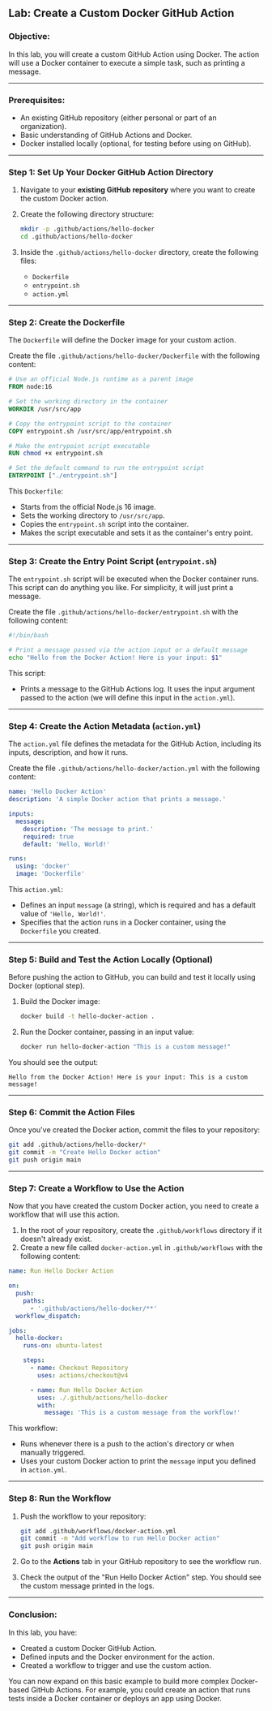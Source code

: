 ## Lab: Create a Custom Docker GitHub Action

### **Objective:**

In this lab, you will create a custom GitHub Action using Docker. The action will use a Docker container to execute a simple task, such as printing a message.

---

### **Prerequisites:**

- An existing GitHub repository (either personal or part of an organization).
- Basic understanding of GitHub Actions and Docker.
- Docker installed locally (optional, for testing before using on GitHub).

---

### **Step 1: Set Up Your Docker GitHub Action Directory**

1. Navigate to your **existing GitHub repository** where you want to create the custom Docker action.
2. Create the following directory structure:

   ```bash
   mkdir -p .github/actions/hello-docker
   cd .github/actions/hello-docker
   ```

3. Inside the `.github/actions/hello-docker` directory, create the following files:
   - `Dockerfile`
   - `entrypoint.sh`
   - `action.yml`

---

### **Step 2: Create the Dockerfile**

The `Dockerfile` will define the Docker image for your custom action.

Create the file `.github/actions/hello-docker/Dockerfile` with the following content:

```Dockerfile
# Use an official Node.js runtime as a parent image
FROM node:16

# Set the working directory in the container
WORKDIR /usr/src/app

# Copy the entrypoint script to the container
COPY entrypoint.sh /usr/src/app/entrypoint.sh

# Make the entrypoint script executable
RUN chmod +x entrypoint.sh

# Set the default command to run the entrypoint script
ENTRYPOINT ["./entrypoint.sh"]
```

This `Dockerfile`:

- Starts from the official Node.js 16 image.
- Sets the working directory to `/usr/src/app`.
- Copies the `entrypoint.sh` script into the container.
- Makes the script executable and sets it as the container's entry point.

---

### **Step 3: Create the Entry Point Script (`entrypoint.sh`)**

The `entrypoint.sh` script will be executed when the Docker container runs. This script can do anything you like. For simplicity, it will just print a message.

Create the file `.github/actions/hello-docker/entrypoint.sh` with the following content:

```bash
#!/bin/bash

# Print a message passed via the action input or a default message
echo "Hello from the Docker Action! Here is your input: $1"
```

This script:

- Prints a message to the GitHub Actions log. It uses the input argument passed to the action (we will define this input in the `action.yml`).

---

### **Step 4: Create the Action Metadata (`action.yml`)**

The `action.yml` file defines the metadata for the GitHub Action, including its inputs, description, and how it runs.

Create the file `.github/actions/hello-docker/action.yml` with the following content:

```yaml
name: 'Hello Docker Action'
description: 'A simple Docker action that prints a message.'

inputs:
  message:
    description: 'The message to print.'
    required: true
    default: 'Hello, World!'

runs:
  using: 'docker'
  image: 'Dockerfile'
```

This `action.yml`:

- Defines an input `message` (a string), which is required and has a default value of `'Hello, World!'`.
- Specifies that the action runs in a Docker container, using the `Dockerfile` you created.

---

### **Step 5: Build and Test the Action Locally (Optional)**

Before pushing the action to GitHub, you can build and test it locally using Docker (optional step).

1. Build the Docker image:

   ```bash
   docker build -t hello-docker-action .
   ```

2. Run the Docker container, passing in an input value:
   ```bash
   docker run hello-docker-action "This is a custom message!"
   ```

You should see the output:

```
Hello from the Docker Action! Here is your input: This is a custom message!
```

---

### **Step 6: Commit the Action Files**

Once you've created the Docker action, commit the files to your repository:

```bash
git add .github/actions/hello-docker/*
git commit -m "Create Hello Docker action"
git push origin main
```

---

### **Step 7: Create a Workflow to Use the Action**

Now that you have created the custom Docker action, you need to create a workflow that will use this action.

1. In the root of your repository, create the `.github/workflows` directory if it doesn't already exist.
2. Create a new file called `docker-action.yml` in `.github/workflows` with the following content:

```yaml
name: Run Hello Docker Action

on:
  push:
    paths:
      - '.github/actions/hello-docker/**'
  workflow_dispatch:

jobs:
  hello-docker:
    runs-on: ubuntu-latest

    steps:
      - name: Checkout Repository
        uses: actions/checkout@v4

      - name: Run Hello Docker Action
        uses: ./.github/actions/hello-docker
        with:
          message: 'This is a custom message from the workflow!'
```

This workflow:

- Runs whenever there is a push to the action's directory or when manually triggered.
- Uses your custom Docker action to print the `message` input you defined in `action.yml`.

---

### **Step 8: Run the Workflow**

1. Push the workflow to your repository:

   ```bash
   git add .github/workflows/docker-action.yml
   git commit -m "Add workflow to run Hello Docker action"
   git push origin main
   ```

2. Go to the **Actions** tab in your GitHub repository to see the workflow run.

3. Check the output of the "Run Hello Docker Action" step. You should see the custom message printed in the logs.

---

### **Conclusion:**

In this lab, you have:

- Created a custom Docker GitHub Action.
- Defined inputs and the Docker environment for the action.
- Created a workflow to trigger and use the custom action.

You can now expand on this basic example to build more complex Docker-based GitHub Actions. For example, you could create an action that runs tests inside a Docker container or deploys an app using Docker.
